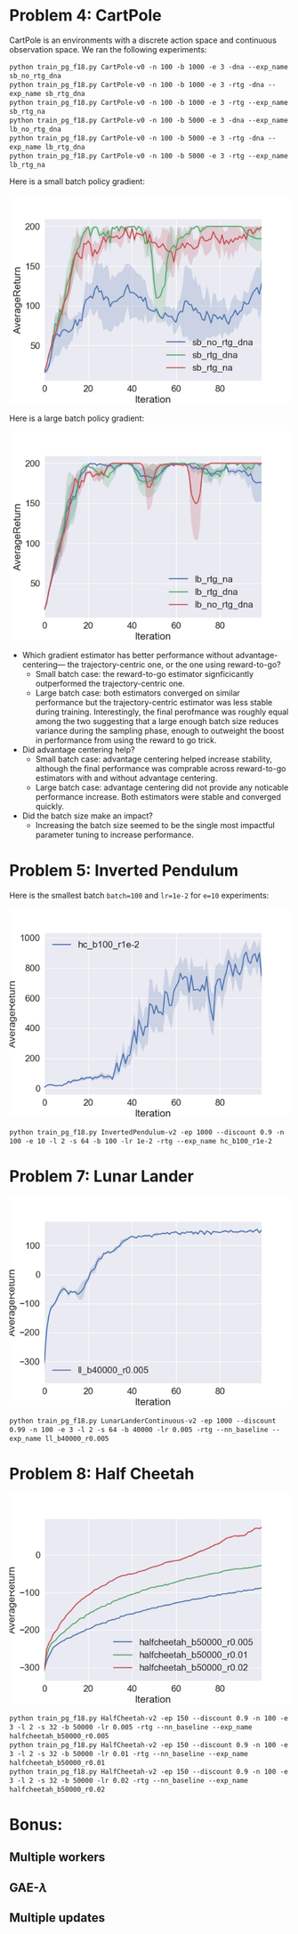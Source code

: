 # Problem 4: CartPole 

CartPole is an environments with a discrete action space and continuous observation space. We ran the following experiments:

```
python train_pg_f18.py CartPole-v0 -n 100 -b 1000 -e 3 -dna --exp_name sb_no_rtg_dna
python train_pg_f18.py CartPole-v0 -n 100 -b 1000 -e 3 -rtg -dna --exp_name sb_rtg_dna
python train_pg_f18.py CartPole-v0 -n 100 -b 1000 -e 3 -rtg --exp_name sb_rtg_na
python train_pg_f18.py CartPole-v0 -n 100 -b 5000 -e 3 -dna --exp_name lb_no_rtg_dna
python train_pg_f18.py CartPole-v0 -n 100 -b 5000 -e 3 -rtg -dna --exp_name lb_rtg_dna
python train_pg_f18.py CartPole-v0 -n 100 -b 5000 -e 3 -rtg --exp_name lb_rtg_na
```



Here is a small batch policy gradient:

![small_batch_pg][small_batch_pg]

Here is a large batch policy gradient:

![small_batch_pg][large_batch_pg]

* Which gradient estimator has better performance without advantage-centering—
the trajectory-centric one, or the one using reward-to-go?
    * Small batch case: the reward-to-go estimator signficicantly outperformed the trajectory-centric one.
    * Large batch case: both estimators converged on similar performance but the trajectory-centric estimator was less stable during training. Interestingly, the final perofmance was roughly equal among the two suggesting that a large enough batch size reduces variance during the sampling phase, enough to outweight the boost in performance from using the reward to go trick.
* Did advantage centering help?
  * Small batch case: advantage centering helped increase stability, although the final performance was comprable across reward-to-go estimators with and without advantage centering.
  * Large batch case: advantage centering did not provide any noticable performance increase. Both estimators were stable and converged quickly.
* Did the batch size make an impact?
  * Increasing the batch size seemed to be the single most impactful parameter tuning to increase performance.

# Problem 5: Inverted Pendulum

Here is the smallest batch `batch=100` and `lr=1e-2` for `e=10` experiments:

![smallest_b_inv_pendulum][smallest_b_inv_pendulum]

```
python train_pg_f18.py InvertedPendulum-v2 -ep 1000 --discount 0.9 -n 100 -e 10 -l 2 -s 64 -b 100 -lr 1e-2 -rtg --exp_name hc_b100_r1e-2
```

# Problem 7: Lunar Lander

![lunar_lander_pg][lunar_lander_pg]

```
python train_pg_f18.py LunarLanderContinuous-v2 -ep 1000 --discount 0.99 -n 100 -e 3 -l 2 -s 64 -b 40000 -lr 0.005 -rtg --nn_baseline --exp_name ll_b40000_r0.005
```

# Problem 8: Half Cheetah

![halg_cheetah_pg][half_cheetah_pg]
```
python train_pg_f18.py HalfCheetah-v2 -ep 150 --discount 0.9 -n 100 -e 3 -l 2 -s 32 -b 50000 -lr 0.005 -rtg --nn_baseline --exp_name halfcheetah_b50000_r0.005
python train_pg_f18.py HalfCheetah-v2 -ep 150 --discount 0.9 -n 100 -e 3 -l 2 -s 32 -b 50000 -lr 0.01 -rtg --nn_baseline --exp_name halfcheetah_b50000_r0.01
python train_pg_f18.py HalfCheetah-v2 -ep 150 --discount 0.9 -n 100 -e 3 -l 2 -s 32 -b 50000 -lr 0.02 -rtg --nn_baseline --exp_name halfcheetah_b50000_r0.02
```

# Bonus:

## Multiple workers

## GAE-$\lambda$

## Multiple updates

[small_batch_pg]: ./imgs/small_batch_pg.png "Small Batch Policy Gradients"
[large_batch_pg]: ./imgs/large_batch_pg.png "Large Batch Policy Gradients"
[smallest_b_inv_pendulum]: ./imgs/smallest_b_inv_pendulum.png "Smallest Batch Inverted Pendulum Policy Gradient"
[lunar_lander_pg]: ./imgs/lunar_lander.png "Lunar Lander Policy Gradient"
[half_cheetah_pg]: ./imgs/halfcheetah.png "Half Cheetah Policy Gradient"
